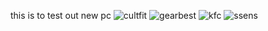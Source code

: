 this is to test out new pc
![cultfit](https://user-images.githubusercontent.com/37771235/235348477-b85ebd47-f86a-42ff-9181-d421f1f73c91.png)
![gearbest](https://user-images.githubusercontent.com/37771235/235348481-48fc7a25-65c3-4d2c-befa-7d8a2b15f08c.png)
![kfc](https://user-images.githubusercontent.com/37771235/235348489-16e778a1-eadc-4e0f-8d12-d0c3782111ff.png)
![ssens](https://user-images.githubusercontent.com/37771235/235348515-2c4825eb-b9ca-4c29-8287-05d66610d944.png)
